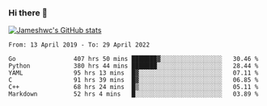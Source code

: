 ### Hi there 👋

[![Jameshwc's GitHub stats](https://github-readme-stats.vercel.app/api?username=jameshwc)](https://github.com/anuraghazra/github-readme-stats)

<!--START_SECTION:waka-->

```text
From: 13 April 2019 - To: 29 April 2022

Go                407 hrs 50 mins ███████▓░░░░░░░░░░░░░░░░░   30.46 %
Python            380 hrs 44 mins ███████░░░░░░░░░░░░░░░░░░   28.44 %
YAML              95 hrs 13 mins  █▓░░░░░░░░░░░░░░░░░░░░░░░   07.11 %
C                 91 hrs 39 mins  █▓░░░░░░░░░░░░░░░░░░░░░░░   06.85 %
C++               68 hrs 24 mins  █▒░░░░░░░░░░░░░░░░░░░░░░░   05.11 %
Markdown          52 hrs 4 mins   █░░░░░░░░░░░░░░░░░░░░░░░░   03.89 %
```

<!--END_SECTION:waka-->